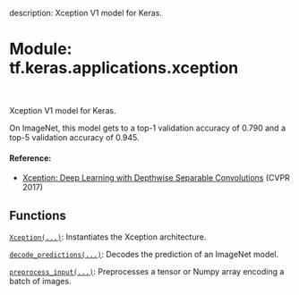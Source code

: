 description: Xception V1 model for Keras.

<div itemscope itemtype="http://developers.google.com/ReferenceObject">
<meta itemprop="name" content="tf.keras.applications.xception" />
<meta itemprop="path" content="Stable" />
</div>

# Module: tf.keras.applications.xception

<!-- Insert buttons and diff -->

<table class="tfo-notebook-buttons tfo-api nocontent" align="left">

</table>



Xception V1 model for Keras.


On ImageNet, this model gets to a top-1 validation accuracy of 0.790
and a top-5 validation accuracy of 0.945.

#### Reference:

- [Xception: Deep Learning with Depthwise Separable Convolutions](
    https://arxiv.org/abs/1610.02357) (CVPR 2017)


## Functions

[`Xception(...)`](../../../tf/keras/applications/xception/Xception.md): Instantiates the Xception architecture.

[`decode_predictions(...)`](../../../tf/keras/applications/xception/decode_predictions.md): Decodes the prediction of an ImageNet model.

[`preprocess_input(...)`](../../../tf/keras/applications/xception/preprocess_input.md): Preprocesses a tensor or Numpy array encoding a batch of images.

